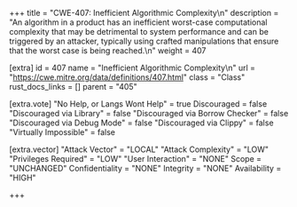 +++
title = "CWE-407: Inefficient Algorithmic Complexity\n"
description = "An algorithm in a product has an inefficient worst-case computational complexity that may be detrimental to system performance and can be triggered by an attacker, typically using crafted manipulations that ensure that the worst case is being reached.\n"
weight = 407

[extra]
id = 407
name = "Inefficient Algorithmic Complexity\n"
url = "https://cwe.mitre.org/data/definitions/407.html"
class = "Class"
rust_docs_links = []
parent = "405"

[extra.vote]
"No Help, or Langs Wont Help" = true
Discouraged = false
"Discouraged via Library" = false
"Discouraged via Borrow Checker" = false
"Discouraged via Debug Mode" = false
"Discouraged via Clippy" = false
"Virtually Impossible" = false

[extra.vector]
"Attack Vector" = "LOCAL"
"Attack Complexity" = "LOW"
"Privileges Required" = "LOW"
"User Interaction" = "NONE"
Scope = "UNCHANGED"
Confidentiality = "NONE"
Integrity = "NONE"
Availability = "HIGH"

+++